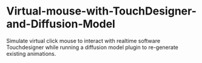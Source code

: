 # Virtual-mouse-with-TouchDesigner-and-Diffusion-Model
Simulate virtual click mouse to interact with realtime software Touchdesigner while running a diffusion model plugin to re-generate existing animations.
